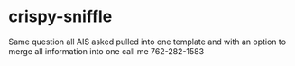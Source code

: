 # crispy-sniffle
Same question all AIS asked pulled into one template and with an option to merge all information into one call me 762-282-1583
